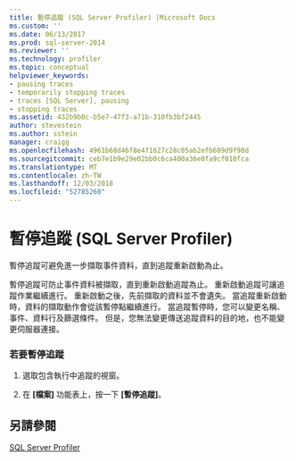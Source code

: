 ```yaml
---
title: 暫停追蹤 (SQL Server Profiler) |Microsoft Docs
ms.custom: ''
ms.date: 06/13/2017
ms.prod: sql-server-2014
ms.reviewer: ''
ms.technology: profiler
ms.topic: conceptual
helpviewer_keywords:
- pausing traces
- temporarily stopping traces
- traces [SQL Server], pausing
- stopping traces
ms.assetid: 432b9b0c-b5e7-47f3-a71b-310fb3bf2445
author: stevestein
ms.author: sstein
manager: craigg
ms.openlocfilehash: 4961b68d46f8e4f1627c28c05ab2efb609d9f90d
ms.sourcegitcommit: ceb7e1b9e29e02bb0c6ca400a36e0fa9cf010fca
ms.translationtype: MT
ms.contentlocale: zh-TW
ms.lasthandoff: 12/03/2018
ms.locfileid: "52785260"
---
```

# <a name="pause-a-trace-sql-server-profiler"></a>暫停追蹤 (SQL Server Profiler)
  暫停追蹤可避免進一步擷取事件資料，直到追蹤重新啟動為止。  
  
 暫停追蹤可防止事件資料被擷取，直到重新啟動追蹤為止。 重新啟動追蹤可讓追蹤作業繼續進行。 重新啟動之後，先前擷取的資料並不會遺失。 當追蹤重新啟動時，資料的擷取動作會從該暫停點繼續進行。 當追蹤暫停時，您可以變更名稱、事件、資料行及篩選條件。 但是，您無法變更傳送追蹤資料的目的地，也不能變更伺服器連接。  
  
### <a name="to-pause-a-trace"></a>若要暫停追蹤  
  
1.  選取包含執行中追蹤的視窗。  
  
2.  在 **[檔案]** 功能表上，按一下 **[暫停追蹤]**。  
  
## <a name="see-also"></a>另請參閱  
 [SQL Server Profiler](sql-server-profiler.md)  
  
  

